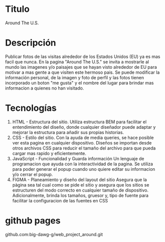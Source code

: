 # Titulo

Around The U.S.

# Descripción

Publicar fotos de las visitas alrededor de los Estados Unidos (EU) ya es mas facil que nunca. En la pagina "Around The U.S." se invita a mostrarle al mundo las imagenes y/o paisajes que se hayan visto alrededor de EU para motivar a mas gente a que visiten este hermoso pais. Se puede modificar la información personal, de la imagen y foto de perfil y las fotos tienen incorporado un boton "me gusta" y el nombre del lugar para brindar mas informacion a quienes no han visitado.

# Tecnologías

1. HTML - Estructura del sitio.
   Utiliza estructura BEM para facilitar el entendimiento del diseño, donde cualquier diseñador puede adaptar y mejorar la estructura para añadir sus propias historias.
2. CSS - Estilo del sitio.
   Con la ayuda de media queries, se hace posible ver esta pagina en cualquier dispositivo. Diseños se importan desde otros archivos CSS para reducir el tamaño del archivo para que pueda cargar mas rapido y eficientemente.
3. JavaScript - Funcionalidad y Guarda información
   Un lenguaje de programacion que ayuda con la interactividad de la pagina. Se utiliza para poder generar el popup cuando uno quiere editar su informacion y/o cerrar el popup.
4. FIGMA - Planeamiento y diseño del layout del sitio
   Asegura que la pàgina sea tal cual como se pide el sitio y asegura que los sitios se estructuren del modo correcto en cualquier tamaño de dispositivo. Adicionalmente, brinda los tamaños, gruesor y, tipo de fuente para facilitar la configuracion de las fuentes en CSS

# github pages

github.com:big-dawg-g/web_project_around.git
